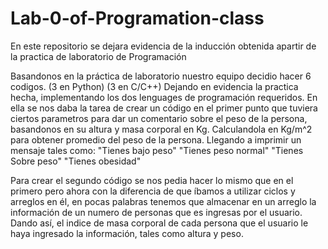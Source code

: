 # Lab-0-of-Programation-class
En este repositorio se dejara evidencia de la inducción obtenida apartir de la practica de laboratorio de Programación

Basandonos en la práctica de laboratorio nuestro equipo decidio hacer 6 codigos.
(3 en Python)
(3 en C/C++)
Dejando en evidencia la practica hecha, implementando los dos lenguages de programación requeridos.
En ella se nos daba la tarea de crear un código en el primer punto  que tuviera ciertos parametros para dar un comentario sobre el peso de la persona, basandonos en su altura y masa corporal en Kg.
Calculandola en Kg/m^2 para obtener promedio del peso de la persona.
Llegando a imprimir un mensaje tales como:
"Tienes bajo peso"
"Tienes peso normal"
"Tienes Sobre peso"
"Tienes obesidad"

Para crear el segundo código se nos pedia hacer lo mismo que en el primero pero ahora con la diferencia de que íbamos a utilizar ciclos y arreglos en él, en pocas palabras tenemos que almacenar en un arreglo la información de un numero de personas que es ingresas por el usuario.
Dando así, el indice de masa corporal de cada persona que el usuario le haya ingresado la información, tales como altura y peso. 
